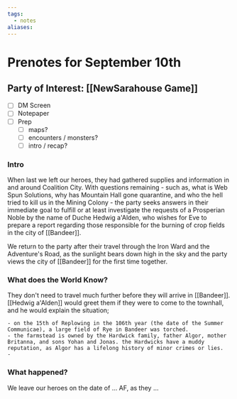 ```yaml
---
tags:
  - notes
aliases:
---
```


# Prenotes for September 10th
## Party of Interest: [[NewSarahouse Game]]
- [ ] DM Screen
- [ ] Notepaper
- [ ] Prep
	- [ ] maps?
	- [ ] encounters / monsters?
	- [ ] intro / recap?

### Intro

When last we left our heroes, they had gathered supplies and information in and around Coalition City. With questions remaining - such as, what is Web Spun Solutions, why has Mountain Hall gone quarantine, and who the hell tried to kill us in the Mining Colony - the party seeks answers in their immediate goal to fulfill or at least investigate the requests of a Prosperian Noble by the name of Duche Hedwig a'Alden, who wishes for Eve to prepare a report regarding those responsible for the burning of crop fields in the city of [[Bandeer]]. 

We return to the party after their travel through the Iron Ward and the Adventure's Road, as the sunlight bears down high in the sky and the party views the city of [[Bandeer]] for the first time together.

### What does the World Know?

They don't need to travel much further before they will arrive in [[Bandeer]]. [[Hedwig a'Alden]] would greet them if they were to come to the townhall, and he would explain the situation;

	- on the 15th of Replowing in the 106th year (the date of the Summer Communicae), a large field of Rye in Bandeer was torched.
	- the farmstead is owned by the Hardwick family, father Algor, mother Britanna, and sons Yohan and Jonas. the Hardwicks have a muddy reputation, as Algor has a lifelong history of minor crimes or lies.
	- 
### What happened?


We leave our heroes on the date of ... AF, as they ...